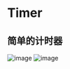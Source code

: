 # Timer
## 简单的计时器
![image](https://user-images.githubusercontent.com/47491882/121664171-c82c6a00-cad9-11eb-9451-50396696ec44.png)
![image](https://user-images.githubusercontent.com/47491882/121664201-d084a500-cad9-11eb-8b0e-50c360624b59.png)

